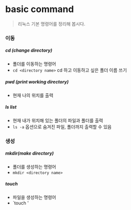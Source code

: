 # basic command

> 리눅스 기본 명령어를 정리해 봅시다.



### 이동

##### cd (change directory)

* 폴더를 이동하는 명령어
* `cd <directory name>` cd 하고 이동하고 싶은 폴더 이름 쓰기



##### pwd (print working directory)

* 현재 나의 위치를 출력



##### ls list

* 현재 내가 위치해 있는 폴더의 파일과 폴더를 출력
* `ls -a` 옵션으로 숨겨진 파일, 폴더까지 출력할 수 있음





### 생성

##### mkdir(make directory)

* 폴더를 생성하는 명령어
* `mkdir <directory name>`



##### touch

* 파일을 생성하는 명령어
* `touch <file name>'